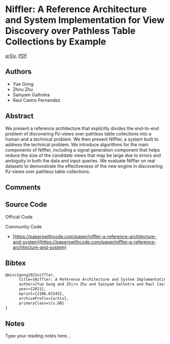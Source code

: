
# Niffler: A Reference Architecture and System Implementation for View Discovery over Pathless Table Collections by Example

[arXiv](https://arxiv.org/abs/2106.01543), [PDF](https://arxiv.org/pdf/2106.01543.pdf)

## Authors

- Yue Gong
- Zhiru Zhu
- Sainyam Galhotra
- Raul Castro Fernandez

## Abstract

We present a reference architecture that explicitly divides the end-to-end problem of discovering PJ-views over pathless table collections into a human and a technical problem. We then present Niffler, a system built to address the technical problem. We introduce algorithms for the main components of Niffler, including a signal generation component that helps reduce the size of the candidate views that may be large due to errors and ambiguity in both the data and input queries. We evaluate Niffler on real datasets to demonstrate the effectiveness of the new engine in discovering PJ-views over pathless table collections.

## Comments



## Source Code

Official Code



Community Code

- [https://paperswithcode.com/paper/niffler-a-reference-architecture-and-system](https://paperswithcode.com/paper/niffler-a-reference-architecture-and-system)

## Bibtex

```tex
@misc{gong2021niffler,
      title={Niffler: A Reference Architecture and System Implementation for View Discovery over Pathless Table Collections by Example}, 
      author={Yue Gong and Zhiru Zhu and Sainyam Galhotra and Raul Castro Fernandez},
      year={2021},
      eprint={2106.01543},
      archivePrefix={arXiv},
      primaryClass={cs.DB}
}
```

## Notes

Type your reading notes here...


